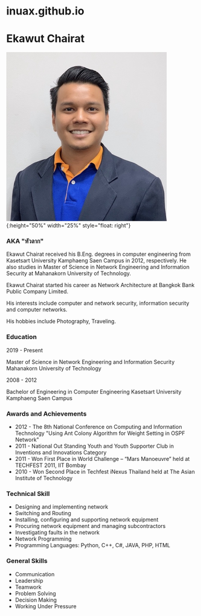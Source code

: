 # inuax.github.io
# Ekawut Chairat 

![](Ekawut_image.jpg){:height="50%" width="25%" style="float: right"}

### AKA "หัวลาก"

Ekawut Chairat received his B.Eng. degrees in computer engineering from Kasetsart University Kamphaeng Saen Campus in 2012, respectively. He also studies in Master of Science in Network Engineering and Information Security at Mahanakorn University of Technology.

Ekawut Chairat started his career as Network Architecture at Bangkok Bank Public Company Limited.

His interests include computer and network security, information security and computer networks.

His hobbies include Photography, Traveling.

### Education 

2019 - Present

Master of Science in Network Engineering and Information Security
Mahanakorn University of Technology

2008 - 2012

Bachelor of Engineering in Computer Engineering
Kasetsart University Kamphaeng Saen Campus

### Awards and Achievements
* 2012 - The 8th National Conference on Computing and Information Technology
  "Using Ant Colony Algorithm for Weight Setting in OSPF Network"
* 2011 - National Out Standing Youth and Youth Supporter Club in Inventions and Innovations Category
* 2011 - Won First Place in World Challenge – “Mars Manoeuvre” held at TECHFEST 2011, IIT Bombay
* 2010 - Won Second Place in Techfest iNexus Thailand held at The Asian Institute of Technology

### Technical Skill
* Designing and implementing network
* Switching and Routing
* Installing, configuring and supporting network equipment
* Procuring network equipment and managing subcontractors
* Investigating faults in the network
* Network Programming
* Programming Languages: Python, C++, C#, JAVA, PHP, HTML

### General Skills
* Communication
* Leadership
* Teamwork
* Problem Solving
* Decision Making
* Working Under Pressure